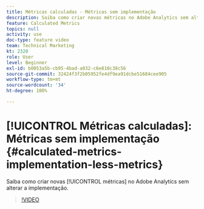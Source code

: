 ```yaml
---
title: Métricas calculadas - Métricas sem implementação
description: Saiba como criar novas métricas no Adobe Analytics sem alterar a implementação.
feature: Calculated Metrics
topics: null
activity: use
doc-type: feature video
team: Technical Marketing
kt: 2320
role: User
level: Beginner
exl-id: b0053a5b-cb95-4bad-a032-c6e810c38c56
source-git-commit: 32424f3f2b05952fe4df9ea91dcbe51684cee905
workflow-type: tm+mt
source-wordcount: '34'
ht-degree: 100%

---
```


# [!UICONTROL Métricas calculadas]: Métricas sem implementação {#calculated-metrics-implementation-less-metrics}

Saiba como criar novas [!UICONTROL métricas] no Adobe Analytics sem alterar a implementação.

>[!VIDEO](https://video.tv.adobe.com/v/25407/?quality=12)
